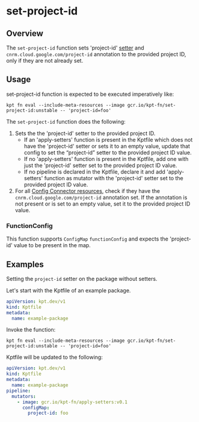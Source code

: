# set-project-id

## Overview

<!--mdtogo:Short-->

The `set-project-id` function sets 'project-id'
[setter](https://catalog.kpt.dev/apply-setters/v0.1/?id=definitions) and
`cnrm.cloud.google.com/project-id` annotation to the provided project ID, only
if they are not already set.

<!--mdtogo-->

<!--mdtogo:Long-->

## Usage

set-project-id function is expected to be executed imperatively like:

```shell
kpt fn eval --include-meta-resources --image gcr.io/kpt-fn/set-project-id:unstable -- 'project-id=foo'
```

The `set-project-id` function does the following:

1.  Sets the the 'project-id' setter to the provided project ID.
    *   If an 'apply-setters' function is present in the Kptfile which does not
        have the 'project-id' setter or sets it to an empty value, update that
        config to set the “project-id” setter to the provided project ID value.
    *   If no 'apply-setters' function is present in the Kptfile, add one with
        just the 'project-id' setter set to the provided project ID value.
    *   If no pipeline is declared in the Kptfile, declare it and add
        'apply-setters' function as mutator with the 'project-id' setter set to
        the provided project ID value.
2.  For all
    [Config Connector resources](https://cloud.google.com/config-connector/docs/reference/overview),
    check if they have the `cnrm.cloud.google.com/project-id` annotation set. If
    the annotation is not present or is set to an empty value, set it to the
    provided project ID value.

### FunctionConfig

This function supports `ConfigMap` `functionConfig` and expects the 'project-id'
value to be present in the map.

<!--mdtogo-->

## Examples

<!--mdtogo:Examples-->

Setting the `project-id` setter on the package without setters.

Let's start with the Kptfile of an example package.

```yaml
apiVersion: kpt.dev/v1
kind: Kptfile
metadata:
  name: example-package
```

Invoke the function:

```shell
kpt fn eval --include-meta-resources --image gcr.io/kpt-fn/set-project-id:unstable -- 'project-id=foo'
```

Kptfile will be updated to the following:

```yaml
apiVersion: kpt.dev/v1
kind: Kptfile
metadata:
  name: example-package
pipeline:
  mutators:
    - image: gcr.io/kpt-fn/apply-setters:v0.1
      configMap:
        project-id: foo
```

<!--mdtogo-->
